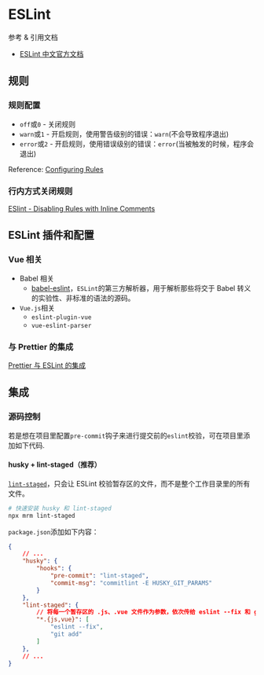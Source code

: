 # ESLint

参考 & 引用文档

- [ESLint 中文官方文档](https://cn.eslint.org/)

## 规则

### 规则配置

- `off`或`0` - 关闭规则
- `warn`或`1` - 开启规则，使用警告级别的错误：`warn`(不会导致程序退出)
- `error`或`2` - 开启规则，使用错误级别的错误：`error`(当被触发的时候，程序会退出)

Reference: [Configuring Rules](http://eslint.cn/docs/user-guide/configuring#configuring-rules)

### 行内方式关闭规则

[ESlint - Disabling Rules with Inline Comments](https://eslint.org/docs/2.13.1/user-guide/configuring#disabling-rules-with-inline-comments)

## ESLint 插件和配置

### Vue 相关

- Babel 相关
  - [babel-eslint](https://github.com/babel/babel-eslint)，`ESLint`的第三方解析器，用于解析那些将交于 Babel 转义的实验性、非标准的语法的源码。
- `Vue.js`相关
  - `eslint-plugin-vue`
  - `vue-eslint-parser`

### 与 Prettier 的集成

[Prettier 与 ESLint 的集成](./prettier-eslint.md)

## 集成

### 源码控制

若是想在项目里配置`pre-commit`钩子来进行提交前的`eslint`校验，可在项目里添加如下代码.

#### husky + lint-staged（推荐）

[`lint-staged`](https://github.com/okonet/lint-staged)，只会让 ESLint 校验暂存区的文件，而不是整个工作目录里的所有文件。

```sh
# 快速安装 husky 和 lint-staged
npx mrm lint-staged
```

`package.json`添加如下内容：

```json
{
    // ...
    "husky": {
        "hooks": {
            "pre-commit": "lint-staged",
            "commit-msg": "commitlint -E HUSKY_GIT_PARAMS"
        }
    },
    "lint-staged": {
        // 将每一个暂存区的 .js、.vue 文件作为参数，依次传给 eslint --fix 和 git add 执行
        "*.{js,vue}": [
            "eslint --fix",
            "git add"
        ]
    },
    // ...
}
```
